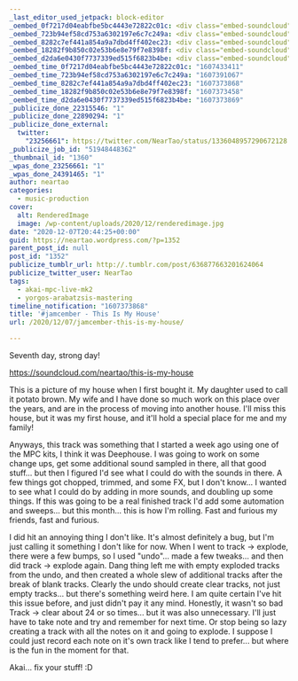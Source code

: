 ```yaml
---
_last_editor_used_jetpack: block-editor
_oembed_0f7217d04eabfbe5bc4443e72822c01c: <div class="embed-soundcloud"><iframe title="Smoke And Scotch by NearTao" width="500" height="400" scrolling="no" frameborder="no" src="https://w.soundcloud.com/player/?visual=true&url=https%3A%2F%2Fapi.soundcloud.com%2Ftracks%2F943560040&show_artwork=true&maxwidth=500&maxheight=750&dnt=1"></iframe></div>
_oembed_723b94ef58cd753a6302197e6c7c249a: <div class="embed-soundcloud"><iframe title="This Is My House by NearTao" width="500" height="400" scrolling="no" frameborder="no" src="https://w.soundcloud.com/player/?visual=true&url=https%3A%2F%2Fapi.soundcloud.com%2Ftracks%2F943188646&show_artwork=true&maxwidth=500&maxheight=750&dnt=1"></iframe></div>
_oembed_8282c7ef441a854a9a7dbd4ff402ec23: <div class="embed-soundcloud"><iframe title="This Is My House by NearTao" width="940" height="400" scrolling="no" frameborder="no" src="https://w.soundcloud.com/player/?visual=true&url=https%3A%2F%2Fapi.soundcloud.com%2Ftracks%2F943188646&show_artwork=true&maxwidth=940&maxheight=1000&dnt=1"></iframe></div>
_oembed_18282f9b850c02e53b6e8e79f7e8398f: <div class="embed-soundcloud"><iframe title="This Is My House by NearTao" width="750" height="400" scrolling="no" frameborder="no" src="https://w.soundcloud.com/player/?visual=true&url=https%3A%2F%2Fapi.soundcloud.com%2Ftracks%2F943188646&show_artwork=true&maxwidth=750&maxheight=1000&dnt=1"></iframe></div>
_oembed_d2da6e0430f7737339ed515f6823b4be: <div class="embed-soundcloud"><iframe title="This Is My House by NearTao" width="584" height="400" scrolling="no" frameborder="no" src="https://w.soundcloud.com/player/?visual=true&url=https%3A%2F%2Fapi.soundcloud.com%2Ftracks%2F943188646&show_artwork=true&maxwidth=584&maxheight=876&dnt=1"></iframe></div>
_oembed_time_0f7217d04eabfbe5bc4443e72822c01c: "1607433411"
_oembed_time_723b94ef58cd753a6302197e6c7c249a: "1607391067"
_oembed_time_8282c7ef441a854a9a7dbd4ff402ec23: "1607373868"
_oembed_time_18282f9b850c02e53b6e8e79f7e8398f: "1607373458"
_oembed_time_d2da6e0430f7737339ed515f6823b4be: "1607373869"
_publicize_done_22315546: "1"
_publicize_done_22890294: "1"
_publicize_done_external:
  twitter:
    "23256661": https://twitter.com/NearTao/status/1336048957290672128
_publicize_job_id: "51948448362"
_thumbnail_id: "1360"
_wpas_done_23256661: "1"
_wpas_done_24391465: "1"
author: neartao
categories:
  - music-production
cover:
  alt: RenderedImage
  image: /wp-content/uploads/2020/12/renderedimage.jpg
date: "2020-12-07T20:44:25+00:00"
guid: https://neartao.wordpress.com/?p=1352
parent_post_id: null
post_id: "1352"
publicize_tumblr_url: http://.tumblr.com/post/636877663201624064
publicize_twitter_user: NearTao
tags:
  - akai-mpc-live-mk2
  - yorgos-arabatzsis-mastering
timeline_notification: "1607373868"
title: '#jamcember - This Is My House'
url: /2020/12/07/jamcember-this-is-my-house/

---
```

Seventh day, strong day!

https://soundcloud.com/neartao/this-is-my-house

This is a picture of my house when I first bought it. My daughter used to call it potato brown. My wife and I have done so much work on this place over the years, and are in the process of moving into another house. I'll miss this house, but it was my first house, and it'll hold a special place for me and my family!

Anyways, this track was something that I started a week ago using one of the MPC kits, I think it was Deephouse. I was going to work on some change ups, get some additional sound sampled in there, all that good stuff... but then I figured I'd see what I could do with the sounds in there. A few things got chopped, trimmed, and some FX, but I don't know... I wanted to see what I could do by adding in more sounds, and doubling up some things. If this was going to be a real finished track I'd add some automation and sweeps... but this month... this is how I'm rolling. Fast and furious my friends, fast and furious.

I did hit an annoying thing I don't like. It's almost definitely a bug, but I'm just calling it something I don't like for now. When I went to track -> explode, there were a few bumps, so I used "undo"... made a few tweaks... and then did track -> explode again. Dang thing left me with empty exploded tracks from the undo, and then created a whole slew of additional tracks after the break of blank tracks. Clearly the undo should create clear tracks, not just empty tracks... but there's something weird here. I am quite certain I've hit this issue before, and just didn't pay it any mind. Honestly, it wasn't so bad Track -> clear about 24 or so times... but it was also unnecessary. I'll just have to take note and try and remember for next time. Or stop being so lazy creating a track with all the notes on it and going to explode. I suppose I could just record each note on it's own track like I tend to prefer... but where is the fun in the moment for that.

Akai... fix your stuff! :D
